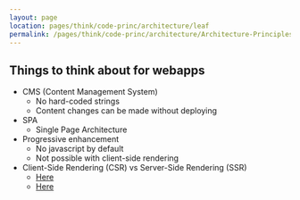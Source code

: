 ```yaml
---
layout: page
location: pages/think/code-princ/architecture/leaf
permalink: /pages/think/code-princ/architecture/Architecture-Principles
---
```


## Things to think about for webapps

- CMS (Content Management System)
    - No hard-coded strings
    - Content changes can be made without deploying
- SPA
    - Single Page Architecture
- Progressive enhancement
    - No javascript by default
    - Not possible with client-side rendering
- Client-Side Rendering (CSR) vs Server-Side Rendering (SSR)
    - [Here](https://medium.com/@addyosmani/progressive-web-apps-with-react-js-part-4-site-is-progressively-enhanced-b5ad7cf7a447)
    - [Here](https://www.freecodecamp.org/news/what-exactly-is-client-side-rendering-and-hows-it-different-from-server-side-rendering-bd5c786b340d/)